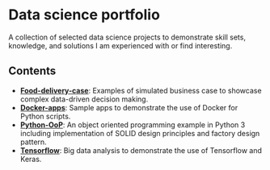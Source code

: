 # Data science portfolio

A collection of selected data science projects to demonstrate skill sets, knowledge, and solutions I am experienced with or find interesting.


## Contents
* [**Food-delivery-case**](food-delivery-case): Examples of simulated business case to showcase complex data-driven decision making.
* [**Docker-apps**](Docker-apps): Sample apps to demonstrate the use of Docker for Python scripts.
* [**Python-OoP**](Python-OoP): An object oriented programming example in Python 3 including implementation of SOLID design principles and factory design pattern.
* [**Tensorflow**](Tensorflow): Big data analysis to demonstrate the use of Tensorflow and Keras.